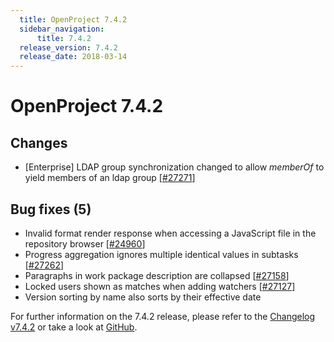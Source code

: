 ```yaml
---
  title: OpenProject 7.4.2
  sidebar_navigation:
      title: 7.4.2
  release_version: 7.4.2
  release_date: 2018-03-14
---
```



# OpenProject 7.4.2

## Changes

  - \[Enterprise\] LDAP group synchronization changed to
    allow *memberOf*  to yield members of an ldap group
    \[[\#](https://community.openproject.com/work_packages/24960 "In repository module (SVN) when clicking on a .js file representation is incorrect")[27271](https://community.openproject.com/wp/27271 "LDAP group synchronization with memberOf filter")\]

## Bug fixes (5)

  - Invalid format render response when accessing a JavaScript file in
    the repository browser
    \[[\#24960](https://community.openproject.com/work_packages/24960 "In repository module (SVN) when clicking on a .js file representation is incorrect")\]
  - Progress aggregation ignores multiple identical values in subtasks
    \[[\#27262](https://community.openproject.com/wp/27262)\]
  - Paragraphs in work package description are collapsed
    \[[\#27158](https://community.openproject.com/wp/27158)\]
  - Locked users shown as matches when adding watchers
    \[[\#27127](https://community.openproject.com/wp/27127)\]
  - Version
    sorting by name also sorts by their effective date

For further information on the 7.4.2 release, please refer to
the [Changelog
v7.4.2](https://community.openproject.com/versions/857) or take a look
at [GitHub](https://github.com/opf/openproject/tree/v7.4.2).


